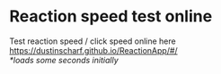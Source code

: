 # Reaction speed test online

Test reaction speed / click speed online here https://dustinscharf.github.io/ReactionApp/#/  
_*loads some seconds initially_
